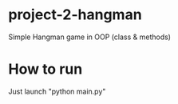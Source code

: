 # project-2-hangman

Simple Hangman game in OOP (class & methods)

# How to run 

Just launch "python main.py"

